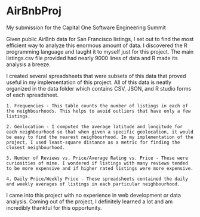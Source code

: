 # AirBnbProj 

My submission for the Capital One Software Engineering Summit

Given public AirBnb data for San Francisco listings, I set out to find the most efficient way to analyze this enormous amount of data. I discovered the R programming language and taught it to myself just for this project. The main listings.csv file provided had nearly 9000 lines of data and R made its analysis a breeze.

I created several spreadsheets that were subsets of this data that proved useful in my implementation of this project. All of this data is neatly organized in the data folder which contains CSV, JSON, and R studio forms of each spreadsheet.

	1. Frequencies - This table counts the number of listings in each of the neighbourhoods. This helps to avoid outliers that have only a few listings.

	2. Geolocation - I computed the average latitude and longitude for each neighbourhood so that when given a specific geolocation, it would be easy to find the nearest neighbourhood. In my implementation of the project, I used least-square distance as a metric for finding the closest neighbourhood.

	3. Number of Reviews vs. Price/Average Rating vs. Price - These were curiosities of mine. I wondered if listings with many reviews tended to be more expensive and if higher rated listings were more expensive.

	4. Daily Price/Weekly Price - These spreadsheets contained the daily and weekly averages of listings in each particular neighbourhood.

I came into this project with no experience in web development or data analysis. Coming out of the project, I definitely learned a lot and am incredibly thankful for this opportunity.

